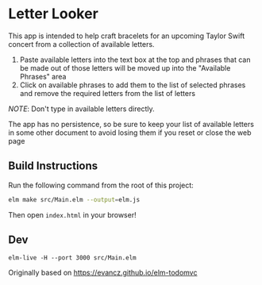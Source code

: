 # Letter Looker

This app is intended to help craft bracelets for an upcoming Taylor Swift
concert from a collection of available letters.

1. Paste available letters into the text box at the top and phrases that can be
made out of those letters will be moved up into the "Available Phrases" area
2. Click on available phrases to add them to the list of selected phrases and remove the required letters from the list of letters

*NOTE*: Don't type in available letters directly.

The app has no persistence, so be sure to keep your list of available
letters in some other document to avoid losing them if you reset or close the web page

## Build Instructions

Run the following command from the root of this project:

```bash
elm make src/Main.elm --output=elm.js
```

Then open `index.html` in your browser!

## Dev

`elm-live -H --port 3000 src/Main.elm`


Originally based on https://evancz.github.io/elm-todomvc
